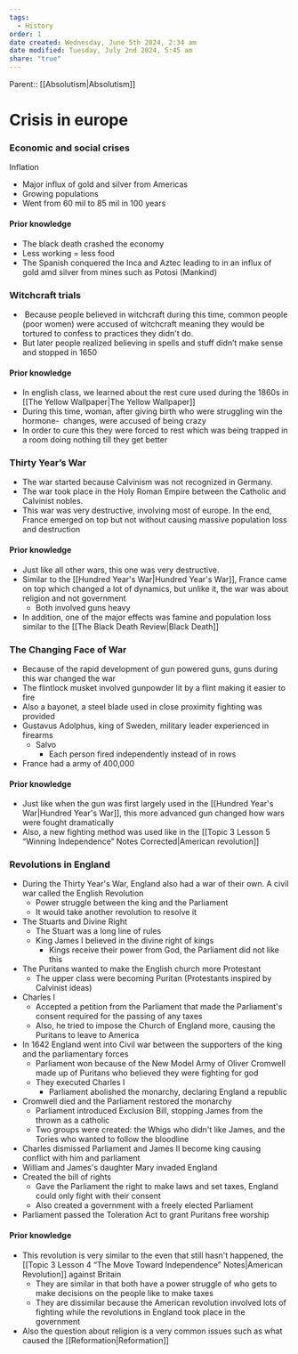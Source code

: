 ```yaml
---
tags:
  - History
order: 1
date created: Wednesday, June 5th 2024, 2:34 am
date modified: Tuesday, July 2nd 2024, 5:45 am
share: "true"
---
```

Parent:: [[Absolutism|Absolutism]]

# Crisis in europe

### Economic and social crises

Inflation
- Major influx of gold and silver from Americas
- Growing populations
- Went from 60 mil to 85 mil in 100 years

#### Prior knowledge

- The black death crashed the economy
- Less working = less food
- The Spanish conquered the Inca and Aztec leading to in an influx of gold amd silver from mines such as Potosi (Mankind)

### Witchcraft trials

-  Because people believed in witchcraft during this time, common people (poor women) were accused of witchcraft meaning they would be tortured to confess to practices they didn't do. 
- But later people realized believing in spells and stuff didn’t make sense and stopped in 1650

#### Prior knowledge

- In english class, we learned about the rest cure used during the 1860s in [[The Yellow Wallpaper|The Yellow Wallpaper]]
- During this time, woman, after giving birth who were struggling win the hormone-  changes, were accused of being crazy
- In order to cure this they were forced to rest which was being trapped in a room doing nothing till they get better

### Thirty Year’s War

- The war started because Calvinism was not recognized in Germany.
- The war took place in the Holy Roman Empire between the Catholic and Calvinist nobles.
- This war was very destructive, involving most of europe. In the end, France emerged on top but not without causing massive population loss and destruction

#### Prior knowledge

- Just like all other wars, this one was very destructive.
- Similar to the [[Hundred Year's War|Hundred Year's War]], France came on top which changed a lot of dynamics, but unlike it, the war was about religion and not government
	- Both involved guns heavy
- In addition, one of the major effects was famine and population loss similar to the [[The Black Death Review|Black Death]]

### The Changing Face of War

- Because of the rapid development of gun powered guns, guns during this war changed the war
- The flintlock musket involved gunpowder lit by a flint making it easier to fire
- Also a bayonet, a steel blade used in close proximity fighting was provided
- Gustavus Adolphus, king of Sweden, military leader experienced in firearms
	- Salvo
		- Each person fired independently instead of in rows
- France had a army of 400,000

#### Prior knowledge

- Just like when the gun was first largely used in the [[Hundred Year's War|Hundred Year's War]], this more advanced gun changed how wars were fought dramatically
- Also, a new fighting method was used like in the [[Topic 3 Lesson 5 “Winning Independence” Notes Corrected|American revolution]]

### Revolutions in England

- During the Thirty Year's War, England also had a war of their own. A civil war called the English Revolution
	- Power struggle between the king and the Parliament
	- It would take another revolution to resolve it
- The Stuarts and Divine Right
	- The Stuart was a long line of rules
	- King James I believed in the divine right of kings
		- Kings receive their power from God, the Parliament did not like this
- The Puritans wanted to make the English church more Protestant
	- The upper class were becoming Puritan (Protestants inspired by Calvinist ideas)
- Charles I
	- Accepted a petition from the Parliament that made the Parliament's consent required for the passing of any taxes
	- Also, he tried to impose the Church of England more, causing the Puritans to leave to America
- In 1642 England went into Civil war between the supporters of the king and the parliamentary forces
	- Parliament won because of the New Model Army of Oliver Cromwell made up of Puritans who believed they were fighting for god
	- They executed Charles I
		- Parliament abolished the monarchy, declaring England a republic
- Cromwell died and the Parliament restored the monarchy
	- Parliament introduced Exclusion Bill, stopping James from the thrown as a catholic
	- Two groups were created: the Whigs who didn't like James, and the Tories who wanted to follow the bloodline
- Charles dismissed Parliament and James II become king causing conflict with him and parliament
- William and James's daughter Mary invaded England
- Created the bill of rights
	- Gave the Parliament the right to make laws and set taxes, England could only fight with their consent
	- Also created a government with a freely elected Parliament
- Parliament passed the Toleration Act to grant Puritans free worship

#### Prior knowledge

- This revolution is very similar to the even that still hasn't happened, the [[Topic 3 Lesson 4 “The Move Toward Independence” Notes|American Revolution]] against Britain
	- They are similar in that both have a power struggle of who gets to make decisions on the people like to make taxes
	- They are dissimilar because the American revolution involved lots of fighting while the revolutions in England took place in the government
- Also the question about religion is a very common issues such as what caused the [[Reformation|Reformation]]